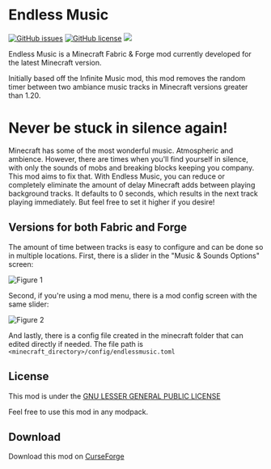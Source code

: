 # Endless Music

[![GitHub issues](https://img.shields.io/github/issues/odinokland/endless-music?style=flat-square)](https://github.com/odinokland/endless-music/issues)
[![GitHub license](https://img.shields.io/github/license/odinokland/endless-music?color=0690ff&style=flat-square)](https://github.com/odinokland/endless-music/blob/main/LICENSE.md)
[![](https://cf.way2muchnoise.eu/endless-music.svg?badge_style=flat)](https://www.curseforge.com/minecraft/mc-mods/endless-music)

Endless Music is a Minecraft Fabric & Forge mod currently developed for the latest Minecraft version.

Initially based off the Infinite Music mod, this mod removes the random timer between two ambiance music tracks in Minecraft versions greater than 1.20.

Never be stuck in silence again!
================================


Minecraft has some of the most wonderful music. Atmospheric and ambience. However, there are times when you'll find yourself in silence, with only the sounds of mobs and breaking blocks keeping you company. This mod aims to fix that. With Endless Music, you can reduce or completely eliminate the amount of delay Minecraft adds between playing background tracks. It defaults to 0 seconds, which results in the next track playing immediately. But feel free to set it higher if you desire!

## Versions for both Fabric and Forge


The amount of time between tracks is easy to configure and can be done so in multiple locations. First, there is a slider in the "Music & Sounds Options" screen:

![Figure 1](https://raw.github.com/odinokland/endless-music/main/images/EndlessMusic1.png "Figure 1")

Second, if you're using a mod menu, there is a mod config screen with the same slider:

![Figure 2](https://raw.github.com/odinokland/endless-music/main/images/EndlessMusic2.png "Figure 2")

And lastly, there is a config file created in the minecraft folder that can edited directly if needed. The file path is `<minecraft_directory>/config/endlessmusic.toml`

## License

This mod is under the [GNU LESSER GENERAL PUBLIC LICENSE](https://www.curseforge.com/project/949032/license)

Feel free to use this mod in any modpack.

## Download

Download this mod on [CurseForge](https://www.curseforge.com/minecraft/mc-mods/endless-music)